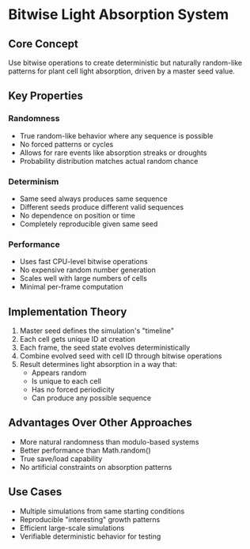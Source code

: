 # Bitwise Light Absorption System

## Core Concept

Use bitwise operations to create deterministic but naturally random-like patterns for plant cell light absorption, driven by a master seed value.

## Key Properties

### Randomness

- True random-like behavior where any sequence is possible
- No forced patterns or cycles
- Allows for rare events like absorption streaks or droughts
- Probability distribution matches actual random chance

### Determinism

- Same seed always produces same sequence
- Different seeds produce different valid sequences
- No dependence on position or time
- Completely reproducible given same seed

### Performance

- Uses fast CPU-level bitwise operations
- No expensive random number generation
- Scales well with large numbers of cells
- Minimal per-frame computation

## Implementation Theory

1. Master seed defines the simulation's "timeline"
2. Each cell gets unique ID at creation
3. Each frame, the seed state evolves deterministically
4. Combine evolved seed with cell ID through bitwise operations
5. Result determines light absorption in a way that:
   - Appears random
   - Is unique to each cell
   - Has no forced periodicity
   - Can produce any possible sequence

## Advantages Over Other Approaches

- More natural randomness than modulo-based systems
- Better performance than Math.random()
- True save/load capability
- No artificial constraints on absorption patterns

## Use Cases

- Multiple simulations from same starting conditions
- Reproducible "interesting" growth patterns
- Efficient large-scale simulations
- Verifiable deterministic behavior for testing
